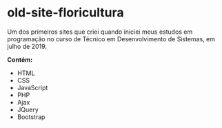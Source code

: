 # old-site-floricultura
Um dos primeiros sites que criei quando iniciei meus estudos em programação no curso de Técnico em Desenvolvimento de Sistemas, em julho de 2019.

**Contém:**
* HTML
* CSS 
* JavaScript
* PHP
* Ajax
* JQuery
* Bootstrap

